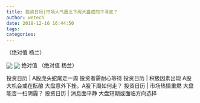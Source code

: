 ```yaml
---
title: 投资日历|市场人气匮乏下周大盘或向下寻底？
author: wetech
date: 2018-12-16 16:44:50
tags: 
categories: 
---
```

（绝对值 杨兰）
<!-- more -->
<img align="center" border="0" src="http://invest-images-external.cbndata.org/5LiA6LSiQUJT/images/6f75c1b0550c129be471fc24f9f7ccad13bab7bc.jpeg" />
<img align="center" border="0" src="http://invest-images-external.cbndata.org/5LiA6LSiQUJT/images/97b3efb99f75ae903479ebd7356b89ddbf759c7b.jpeg" />
绝对值
（绝对值 杨兰）
 
 
投资日历 | A股虎头蛇尾走一周 投资者需耐心等待 
投资日历 | 积极因素出现 A股大机会或在酝酿
大盘意外下挫，A股下周如何走？
投资日历 | 市场热情重燃 大盘能否一扫阴霾？
投资日历 | 消息面平静 大盘短期或面临方向选择

